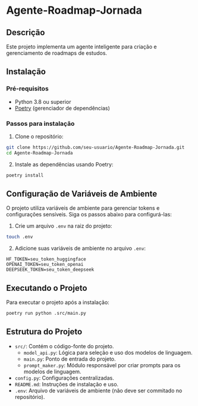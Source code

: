 # Agente-Roadmap-Jornada

## Descrição
Este projeto implementa um agente inteligente para criação e gerenciamento de roadmaps de estudos.

## Instalação

### Pré-requisitos
- Python 3.8 ou superior
- [Poetry](https://python-poetry.org/docs/#installation) (gerenciador de dependências)

### Passos para instalação

1. Clone o repositório:
```bash
git clone https://github.com/seu-usuario/Agente-Roadmap-Jornada.git
cd Agente-Roadmap-Jornada
```

2. Instale as dependências usando Poetry:
```bash
poetry install
```

## Configuração de Variáveis de Ambiente

O projeto utiliza variáveis de ambiente para gerenciar tokens e configurações sensíveis. Siga os passos abaixo para configurá-las:

1. Crie um arquivo `.env` na raiz do projeto:
```bash
touch .env
```

2. Adicione suas variáveis de ambiente no arquivo `.env`:
```
HF_TOKEN=seu_token_huggingface
OPENAI_TOKEN=seu_token_openai
DEEPSEEK_TOKEN=seu_token_deepseek
```

## Executando o Projeto

Para executar o projeto após a instalação:

```bash
poetry run python .src/main.py
```

## Estrutura do Projeto

- `src/`: Contém o código-fonte do projeto.
  - `model_api.py`: Lógica para seleção e uso dos modelos de linguagem.
  - `main.py`: Ponto de entrada do projeto.
  - `prompt_maker.py`: Módulo responsável por criar prompts para os modelos de linguagem.
- `config.py`: Configurações centralizadas.
- `README.md`: Instruções de instalação e uso.
- `.env`: Arquivo de variáveis de ambiente (não deve ser commitado no repositório).